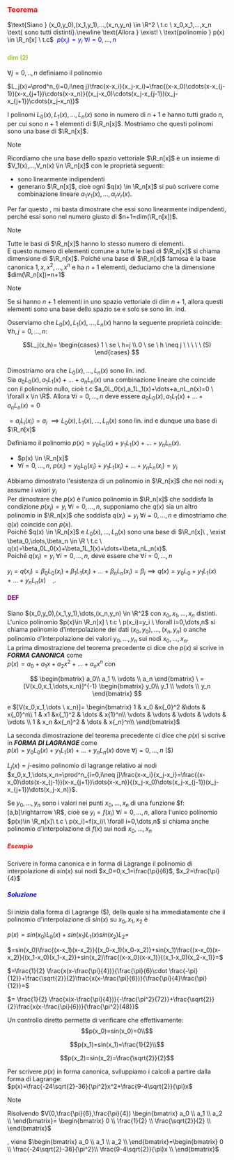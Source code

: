 ### <span style="color:red">Teorema  
$\text{Siano } (x_0,y_0),(x_1,y_1),...,(x_n,y_n) \in \R^2 \ t.c \ x_0,x_1,...,x_n \text{ sono tutti distinti}.\newline \text{Allora } \exist! \ \text{polinomio } p(x) \in \R_n[x] \ t.c$ <span style="color:blue"> $\ p(x_i)=y_i \ \forall i=0,...,n$    

#### <span style="color:yellowgreen"> dim (2)</span>  

$\forall j=0,..,n$ definiamo il polinomio    

$L_j(x)=\prod^n_{i=0,i\neq j}\frac{x-x_i}{x_j-x_i}=\frac{(x-x_0)\cdots(x-x_{j-1})(x-x_{j+1})\cdots(x-x_n)}{(x_j-x_0)\cdots(x_j-x_{j-1})(x_j-x_{j+1})\cdots(x_j-x_n)}$  

I polinomi $L_0(x),L_1(x),\dots,L_n(x)$ sono in numero di $n+1$ e hanno tutti grado $n$, per cui sono $n+1$ elementi di $\R_n[x]$. Mostriamo che questi polinomi sono una base di $\R_n[x]$.   
>[!NOTE]  
>Ricordiamo che una base dello spazio vettoriale $\R_n[x]$ è un insieme di $V_1(x),...,V_n(x) \in \R_n[x]$ con le proprietà seguenti:  
> + sono linearmente indipendenti  
> + generano $\R_n[x]$, cioè ogni $q(x) \in \R_n[x]$ si può scrivere come combinazione lineare $\alpha_1v_1(x),\dots,\alpha_rv_r(x)$.  

Per far questo , mi basta dimostrare che essi sono linearmente indipendenti, perché essi sono nel numero giusto di $n+1=dim(\R_n[x])$.  


>[!NOTE]
> Tutte le basi di $\R_n[x]$ hanno lo stesso numero di elementi.  
> E questo numero di elementi comune a tutte le basi di $\R_n[x]$ si chiama dimensione di $\R_n[x]$. Poiché una base di $\R_n[x]$ famosa è la base canonica $1,x,x^2,\dots,x^n$ e ha $n+1$ elementi, deduciamo che la dimensione $dim(\R_n[x])=n+1$ 

>[!NOTE]
> Se si hanno $n+1$ elementi in uno spazio vettoriale di dim $n+1$, allora questi elementi sono una base dello spazio se e solo se sono lin. ind.  

Osserviamo che $L_0(x),L_1(x),\dots,L_n(x)$ hanno la seguente proprietà coincide: $\forall h,j=0,\dots,n$:  

$$L_j(x_h)=  
\begin{cases}
1 \ se \ h=j \\  
0 \ se \ h \neq j  \ \ \ \ \ (S)
\end{cases}
$$  
Dimostriamo  ora che $L_0(x),\dots,L_n(x)$ sono lin. ind.  
Sia $a_0L_0(x),a_1L_1(x)+\dots+a_nL_n(x)$ una combinazione lineare che coincide con il polinomio nullo, cioè t.c $a_0L_0(x),a_1L_1(x)+\dots+a_nL_n(x)=0 \ \forall x \in \R$. Allora $\forall i=0,\dots,n$ deve essere $a_0L_0(x),a_1L_1(x)+\dots+a_nL_n(x)=0$  

$=a_iL_i(x_i)=a_i \ \implies L_0(x),L_1(x),\dots,L_n(x)$ sono lin. ind e dunque una base di $\R_n[x]$  

Definiamo il polinomio $p(x)=y_0L_0(x)+y_1L_1(x)+\dots+y_nL_n(x)$.  
+ $p(x) \in \R_n[x]$
+ $\forall i=0,\dots,n, \ p(x_i)=y_0L_0(x_i)+y_1L_1(x_i)+\dots+y_nL_n(x_i)=y_i$  

Abbiamo dimostrato l'esistenza di un polinomio in $\R_n[x]$ che nei nodi $x_i$ assume i valori $y_i$  
Per dimostrare che $p(x)$ è l'unico polinomio in $\R_n[x]$ che soddisfa la condizione $p(x_i)=y_i \ \forall i=0,\dots,n$, supponiamo che $q(x)$ sia un altro polinomio in $\R_n[x]$ che soddisfa $q(x_i)=y_i \ \forall i=0,\dots,n$ e dimostriamo che $q(x)$ coincide con $p(x)$.  
Poiché $q(x) \in \R_n[x]$ e $L_0(x),\dots,L_n(x)$ sono una base di $\R_n[x]\ , \exist \beta_0,\dots,\beta_n \in \R \ t.c \ q(x)=\beta_0L_0(x)+\beta_1L_1(x)+\dots+\beta_nL_n(x)$.  
Poiché $q(x_i)=y_i \ \forall i =0,\dots,n$, deve essere che $\forall i=0,\dots,n$  

$y_i=q(x_i)=\beta_0L_0(x_i)+\beta_1L_1(x_i)+\dots+\beta_nL_n(x_i)=\beta_i \implies q(x)=y_0L_0+y_1L_1(x)+\dots+y_nL_n(x) \ \ \ \  _\square$.  


#### <span style="color:purple"> DEF </span>  

Siano $(x_0,y_0),(x_1,y_1),\dots,(x_n,y_n) \in \R^2$ con $x_0,x_1,\dots,x_n$ distinti.  
L'unico polinomio $p(x)\in \R_n[x] \ t.c \ p(x_i)=y_i \ \forall i=0,\dots,n$ si chiama polinomio d'interpolazione dei dati $(x_0,y_0),\dots,(x_n,y_n)$ o anche polinomio d'interpolazione dei valori $y_0,\dots,y_n$ sui nodi $x_0,\dots,x_n$.  
La prima dimostrazione del teorema precedente ci dice che $p(x)$ si scrive in ***FORMA CANONICA*** come  
$p(x)=a_0+a_1x+a_2x^2+\dots+a_nx^n$  con  

$$
\begin{bmatrix}
a_0\\  
a_1 \\
\vdots \\ 
a_n
\end{bmatrix}
\ =  
[V(x_0,x_1,\dots,x_n)]^{-1}  
\begin{bmatrix}
y_0\\  
y_1 \\
\vdots \\ 
y_n
\end{bmatrix}
$$  

e $[V(x_0,x_1,\dots \ x_n)]= \begin{bmatrix}
1 & x_0 &x{_0}^2 &\dots & x{_0}^n\\  
1 & x1 &x{_1}^2 & \dots & x{1}^n\\
\vdots & \vdots & \vdots & \vdots & \vdots \\ 
1 & x_n &x{_n}^2 & \dots & x{_n}^n\\
\end{bmatrix}$  

La seconda dimostrazione del teorema precedente ci dice che $p(x)$ si scrive in ***FORMA DI LAGRANGE*** come   
$p(x)=y_0L_0(x)+y_1L_1(x)+\dots+y_nL_n(x)$ dove $\forall j=0,\dots,n$ $(\$)$

$L_j(x)=j\text{-esimo}$ polinomio di lagrange relativo ai nodi $x_0,x_1,\dots,x_n=\prod^n_{i=0,i\neq j}\frac{x-x_i}{x_j-x_i}=\frac{(x-x_0)\dots(x-x_{j-1})(x-x_{j+1})\dots(x-x_n)}{(x_j-x_0)\dots(x_j-x_{j-1})(x_j-x_{j+1})\dots(x_j-x_n)}$.  

Se $y_0,\dots,y_n$ sono i valori nei punti $x_0,\dots,x_n$ di una funzione $f:[a,b]\rightarrow \R$, cioè se $y_i=f(x_i) \ \forall i=0,\dots,n$, allora l'unico polinomio $p(x)\in \R_n[x]\ t.c \ p(x_i)=f(x_i)\ \forall i=0,\dots,n$ si chiama anche polinomio d'interpolazione di $f(x)$ sui nodi $x_0,\dots,x_n$  

##### <span style="color:red"> Esempio</span>  
Scrivere in forma canonica e in forma di Lagrange il polinomio di interpolazione di $sin(x)$ sui nodi $x_0=0,x_1=\frac{\pi}{6}$, $x_2=\frac{\pi}{4}$  

##### <span style="color:blue"> Soluzione </span>   
Si inizia dalla forma di Lagrange $(\$)$, della quale si ha immediatamente che il polinomio d'interpolazione di $sin(x)$ su $x_0,x_1,x_2$ è

$p(x)=sin(x_0)L_0(x)+sin(x_1)L_1(x)sin(x_2)L_2=$  

$=sin(x_0)\frac{(x-x_1)(x-x_2)}{(x_0-x_1)(x_0-x_2)}+sin(x_1)\frac{(x-x_0)(x-x_2)}{(x_1-x_0)(x_1-x_2)}+sin(x_2)\frac{(x-x_0)(x-x_1)}{(x_1-x_0)(x_2-x_1)}=$

$=\frac{1}{2} \frac{x(x-\frac{\pi}{4})}{\frac{\pi}{6}\cdot \frac{-\pi}{12}}+\frac{\sqrt{2}}{2}\frac{x(x-\frac{\pi}{6})}{\frac{\pi}{4}\frac{\pi}{12}}=$  

$= \frac{1}{2} \frac{x(x-\frac{\pi}{4})}{-\frac{\pi^2}{72}}+\frac{\sqrt{2}}{2}\frac{x(x-\frac{\pi}{6})}{\frac{\pi^2}{48}}$

Un controllo diretto permette di verificare che effettivamente: 
$$p(x_0)=sin(x_0)=0\\$$

$$p(x_1)=sin(x_1)=\frac{1}{2}\\$$

$$p(x_2)=sin(x_2)=\frac{\sqrt{2}}{2}$$  

Per scrivere $p(x)$ in forma canonica, sviluppiamo i calcoli a partire dalla forma di Lagrange:  
$p(x)=\frac{-24\sqrt{2}-36}{\pi^2}x^2+\frac{9-4\sqrt{2}}{\pi}x$  
>[!NOTE]  
Risolvendo $V(0,\frac{\pi}{6},\frac{\pi}{4})
\begin{bmatrix}
a_0 \\
a_1 \\
a_2 \\
\end{bmatrix}=
\begin{bmatrix}
0 \\
\frac{1}{2} \\
\frac{\sqrt{2}}{2} \\
\end{bmatrix}$  

, viene $\begin{bmatrix}
a_0 \\
a_1 \\
a_2 \\
\end{bmatrix}=\begin{bmatrix}
0 \\
\frac{-24\sqrt{2}-36}{\pi^2}\\
\frac{9-4\sqrt{2}}{\pi}x \\
\end{bmatrix}$  